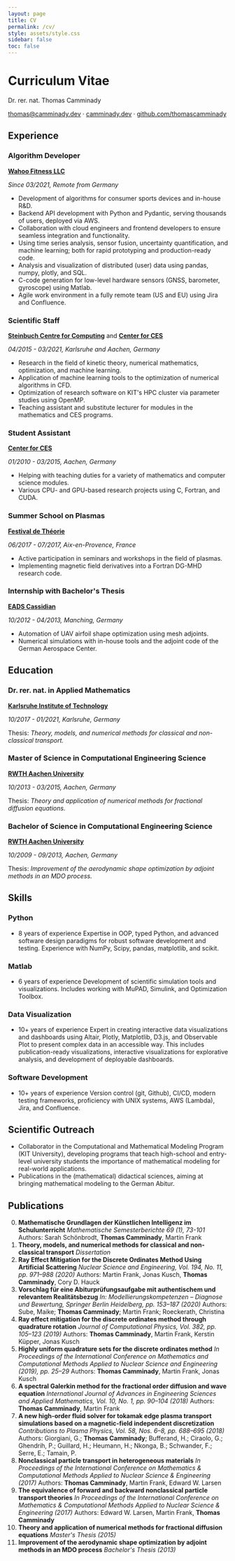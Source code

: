 ```yaml
---
layout: page
title: CV
permalink: /cv/
style: assets/style.css
sidebar: false
toc: false
---
```

<script data-goatcounter="https://drtc.goatcounter.com/count" async src="https://gc.zgo.at/count.js"></script>

# Curriculum Vitae

Dr. rer. nat. Thomas Camminady

[thomas@camminady.dev](mailto:thomas@camminady.dev) ·
[camminady.dev](https://camminady.dev) ·
[github.com/thomascamminady](https://github.com/thomascamminady)

## Experience

### Algorithm Developer

**[Wahoo Fitness LLC](https://wahoofitness.com)**

*Since 03/2021, Remote from Germany*

* Development of algorithms for consumer sports devices and in-house R&D.
* Backend API development with Python and Pydantic, serving thousands of users, deployed via AWS.
* Collaboration with cloud engineers and frontend developers to ensure seamless integration and functionality.
* Using time series analysis, sensor fusion, uncertainty quantification, and machine learning; both for rapid prototyping and production-ready code.
* Analysis and visualization of distributed (user) data using pandas, numpy, plotly, and SQL.
* C-code generation for low-level hardware sensors (GNSS, barometer, gyroscope) using Matlab.
* Agile work environment in a fully remote team (US and EU) using Jira and Confluence.

### Scientific Staff

**[Steinbuch Centre for Computing](https://www.scc.kit.edu/en/aboutus/rg-csmm.php)** and
**[Center for CES](https://www.mathcces.rwth-aachen.de)**

*04/2015 - 03/2021, Karlsruhe and Aachen, Germany*

* Research in the field of kinetic theory, numerical mathematics, optimization, and machine learning.
* Application of machine learning tools to the optimization of numerical algorithms in CFD.
* Optimization of research software on KIT's HPC cluster via parameter studies using OpenMP.
* Teaching assistant and substitute lecturer for modules in the mathematics and CES programs.

### Student Assistant

**[Center for CES](https://www.mathcces.rwth-aachen.de)**

*01/2010 - 03/2015, Aachen, Germany*

* Helping with teaching duties for a variety of mathematics and computer science modules.
* Various CPU- and GPU-based research projects using C, Fortran, and CUDA.

### Summer School on Plasmas

**[Festival de Théorie](http://festival-theorie.org)**

*06/2017 - 07/2017, Aix-en-Provence, France*

* Active participation in seminars and workshops in the field of plasmas.
* Implementing magnetic field derivatives into a Fortran DG-MHD research code.

### Internship with Bachelor's Thesis

**[EADS Cassidian](https://www.cyber.airbus.com)**

*10/2012 - 04/2013, Manching, Germany*

* Automation of UAV airfoil shape optimization using mesh adjoints.
* Numerical simulations with in-house tools and the adjoint code of the German Aerospace Center.

## Education

### Dr. rer. nat. in Applied Mathematics

**[Karlsruhe Institute of Technology](https://www.kit.edu)**

*10/2017 - 01/2021, Karlsruhe, Germany*

Thesis: *Theory, models, and numerical methods for classical and non-classical transport.*

### Master of Science in Computational Engineering Science

**[RWTH Aachen University](https://www.rwth-aachen.de)**

*10/2013 - 03/2015, Aachen, Germany*

Thesis: *Theory and application of numerical methods for fractional diffusion equations.*

### Bachelor of Science in Computational Engineering Science

**[RWTH Aachen University](https://www.rwth-aachen.de)**

*10/2009 - 09/2013, Aachen, Germany*

Thesis: *Improvement of the aerodynamic shape optimization by adjoint methods in an MDO process.*

## Skills

### Python

* 8 years of experience
Expertise in OOP, typed Python, and advanced software design paradigms for robust software development and testing.
Experience with NumPy, Scipy, pandas, matplotlib, and scikit.

### Matlab

* 6 years of experience
Development of scientific simulation tools and visualizations. Includes working with MuPAD, Simulink, and Optimization Toolbox.

### Data Visualization

* 10+ years of experience
Expert in creating interactive data visualizations and dashboards using Altair, Plotly, Matplotlib, D3.js, and Observable Plot to present complex data in an accessible way.
This includes publication-ready visualizations, interactive visualizations for explorative analysis, and development of deployable dashboards.

### Software Development

* 10+ years of experience
Version control (git, Github), CI/CD, modern testing frameworks, proficiency with UNIX systems, AWS (Lambda), Jira, and Confluence.

## Scientific Outreach

* Collaborator in the Computational and Mathematical Modeling Program (KIT University), developing programs that teach high-school and entry-level university students the importance of mathematical modeling for real-world applications.
* Publications in the (mathematical) didactical sciences, aiming at bringing mathematical modeling to the German Abitur.

## Publications

0) **Mathematische Grundlagen der Künstlichen Intelligenz im Schulunterricht**
   *Mathematische Semesterberichte 69 (1), 73-101*
   Authors: Sarah Schönbrodt, **Thomas Camminady**, Martin Frank
1) **Theory, models, and numerical methods for classical and non-classical transport**
   *Dissertation*
2) **Ray Effect Mitigation for the Discrete Ordinates Method Using Artificial Scattering**
   *Nuclear Science and Engineering, Vol. 194, No. 11, pp. 971–988 (2020)*
   Authors: Martin Frank, Jonas Kusch, **Thomas Camminady**, Cory D. Hauck
3)  **Vorschlag für eine Abiturprüfungsaufgabe mit authentischem und relevantem Realitätsbezug**
   *In: Modellierungskompetenzen – Diagnose und Bewertung, Springer Berlin Heidelberg, pp. 153–187 (2020)*
   Authors: Sube, Maike; **Thomas Camminady**; Martin Frank; Roeckerath, Christina
4)  **Ray effect mitigation for the discrete ordinates method through quadrature rotation**
   *Journal of Computational Physics, Vol. 382, pp. 105–123 (2019)*
   Authors: **Thomas Camminady**, Martin Frank, Kerstin Küpper, Jonas Kusch
5)   **Highly uniform quadrature sets for the discrete ordinates method**
   *In Proceedings of the International Conference on Mathematics and Computational Methods Applied to Nuclear Science and Engineering (2019), pp. 25–29*
   Authors: **Thomas Camminady**, Martin Frank, Jonas Kusch
6)   **A spectral Galerkin method for the fractional order diffusion and wave equation**
   *International Journal of Advances in Engineering Sciences and Applied Mathematics, Vol. 10, No. 1, pp. 90–104 (2018)*
   Authors: **Thomas Camminady**, Martin Frank
7)   **A new high-order fluid solver for tokamak edge plasma transport simulations based on a magnetic-field independent discretization**
   *Contributions to Plasma Physics, Vol. 58, Nos. 6–8, pp. 688–695 (2018)*
   Authors: Giorgiani, G.; **Thomas Camminady**; Bufferand, H.; Ciraolo, G.; Ghendrih, P.; Guillard, H.; Heumann, H.; Nkonga, B.; Schwander, F.; Serre, E.; Tamain, P.
8)    **Nonclassical particle transport in heterogeneous materials**
   *In Proceedings of the International Conference on Mathematics & Computational Methods Applied to Nuclear Science & Engineering (2017)*
   Authors: **Thomas Camminady**, Martin Frank, Edward W. Larsen
9) **The equivalence of forward and backward nonclassical particle transport theories**
   *In Proceedings of the International Conference on Mathematics & Computational Methods Applied to Nuclear Science & Engineering (2017)*
   Authors: Edward W. Larsen, Martin Frank, **Thomas Camminady**
10) **Theory and application of numerical methods for fractional diffusion equations**
   *Master's Thesis (2015)*
11) **Improvement of the aerodynamic shape optimization by adjoint methods in an MDO process**
   *Bachelor's Thesis (2013)*
